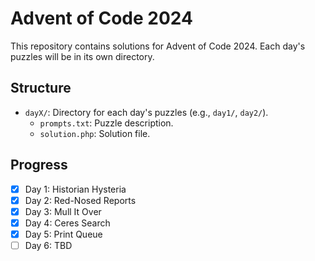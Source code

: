 # Advent of Code 2024

This repository contains solutions for Advent of Code 2024. Each day's puzzles will be in its own directory.

## Structure
- `dayX/`: Directory for each day's puzzles (e.g., `day1/`, `day2/`).
  - `prompts.txt`: Puzzle description.
  - `solution.php`: Solution file.

## Progress
- [x] Day 1: Historian Hysteria
- [x] Day 2: Red-Nosed Reports
- [x] Day 3: Mull It Over
- [x] Day 4: Ceres Search
- [x] Day 5: Print Queue
- [ ] Day 6: TBD